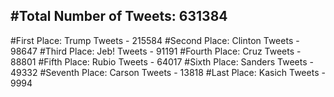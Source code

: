 #Total Number of Tweets: 631384 
---
#First Place: Trump Tweets - 215584
#Second Place: Clinton Tweets - 98647
#Third Place: Jeb! Tweets - 91191
#Fourth Place: Cruz Tweets - 88801
#Fifth Place: Rubio Tweets - 64017
#Sixth Place: Sanders Tweets - 49332
#Seventh Place: Carson Tweets - 13818
#Last Place: Kasich Tweets - 9994
